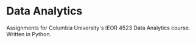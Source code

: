 # Data Analytics
Assignments for Columbia University's IEOR 4523 Data Analytics course. Written in Python.
